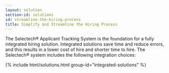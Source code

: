 ```yaml
---
layout: solution
section-id: solutions
id: streamline-the-hiring-process
title: Simplify and Streamline the Hiring Process
---
```


The Selectech® Applicant Tracking System is the foundation for a fully integrated hiring solution.  Integrated solutions save time and reduce errors, and this results in a lower cost of hire and shorter time to hire. The Selectech® system includes the following integration choices:

{% include html/solutions.html group-id="integrated-solutions" %}
